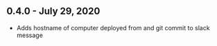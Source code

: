 ## 0.4.0 - July 29, 2020

- Adds hostname of computer deployed from and git commit to slack message
